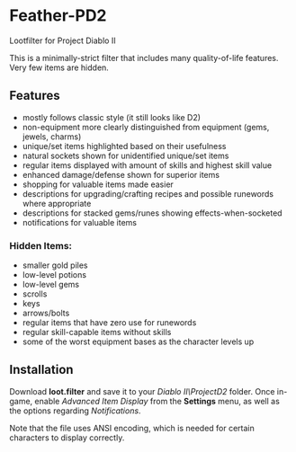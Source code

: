 # Feather-PD2
Lootfilter for Project Diablo II

This is a minimally-strict filter that includes many quality-of-life features. Very few items are hidden.

## Features
* mostly follows classic style (it still looks like D2)
* non-equipment more clearly distinguished from equipment (gems, jewels, charms)
* unique/set items highlighted based on their usefulness
* natural sockets shown for unidentified unique/set items
* regular items displayed with amount of skills and highest skill value
* enhanced damage/defense shown for superior items
* shopping for valuable items made easier
* descriptions for upgrading/crafting recipes and possible runewords where appropriate
* descriptions for stacked gems/runes showing effects-when-socketed
* notifications for valuable items

### Hidden Items:
* smaller gold piles
* low-level potions
* low-level gems
* scrolls
* keys
* arrows/bolts
* regular items that have zero use for runewords
* regular skill-capable items without skills
* some of the worst equipment bases as the character levels up

## Installation
Download **loot.filter** and save it to your *Diablo II\ProjectD2* folder. Once in-game, enable *Advanced Item Display* from the **Settings** menu, as well as the options regarding *Notifications*.

Note that the file uses ANSI encoding, which is needed for certain characters to display correctly.
